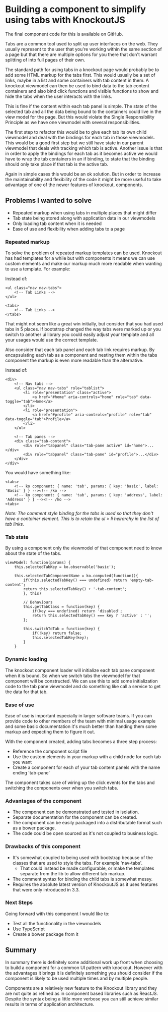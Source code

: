 # Building a component to simplify using tabs with KnockoutJS

The final component code for this is available on GitHub.

Tabs are a common tool used to split up user interfaces on the web. They usually represent to the user that you're working within the same section of a page but that there are multiple options for you there that don't warrant splitting of into full pages of their own.

The standard path for using tabs in a knockout page would probably be to add some HTML markup for the tabs first. This would usually be a set of links, maybe in a list and some containers with tab content in them. A knockout viewmodel can then be used to bind data to the tab content containers and also bind click functions and visible functions to show and hide the tabs when the user interacts with the links.

This is fine if the content within each tab panel is simple. The state of the selected tab and all the data being bound to the containers could live in the view model for the page. But this would violate the Single Responsibility Principle as we have one viewmodel with several responsibilities.

The first step to refactor this would be to give each tab its own child viewmodel and deal with the bindings for each tab in those viewmodels. This would be a good first step but we still have state in our parent viewmodel that deals with tracking which tab is active. Another issue is that in order to apply the bindings for each tab as it becomes active we would have to wrap the tab containers in an if binding, to state that the binding should only take place if that tab is the active tab.

Again in simple cases this would be an ok solution. But in order to increase the maintainability and flexibility of the code it might be more useful to take advantage of one of the newer features of knockout, components.

## Problems I wanted to solve

- Repeated markup when using tabs in multiple places that might differ
- Tab state being stored along with application data in our viewmodels
- Only loading tab content when it is needed
- Ease of use and flexibility when adding tabs to a page

### Repeated markup

To solve the problem of repeated markup templates can be used. Knockout has had templates for a while but with components it means we can use custom elements and make our markup much more readable when wanting to use a template. For example:

Instead of:

    <ul class="nav nav-tabs">
        <!-- Tab Links -->
    </ul>

    <tabs>
        <!-- Tab Links -->
    </tabs>

That might not seem like a great win initially, but consider that you had used tabs in 5 places. If bootstrap changed the way tabs were marked up or you switch to another ui library you could easily adjust your template and all your usages would use the correct template.

Also consider that each tab panel and each tab link requires markup. By encapsulating each tab as a component and nesting them within the tabs component the markup is even more readable than the alternative.

Instead of:

    <div>
        <!-- Nav tabs -->
        <ul class="nav nav-tabs" role="tablist">
            <li role="presentation" class="active">
                <a href="#home" aria-controls="home" role="tab" data-toggle="tab">Home</a>
            </li>
            <li role="presentation">
                <a href="#profile" aria-controls="profile" role="tab" data-toggle="tab">Profile</a>
            </li>
        </ul>

        <!-- Tab panes -->
        <div class="tab-content">
            <div role="tabpanel" class="tab-pane active" id="home">...</div>
            <div role="tabpanel" class="tab-pane" id="profile">...</div>
        </div>
    </div>

You would have something like:

    <tabs>
        <!-- ko component: { name: 'tab', params: { key: 'basic', label: 'Basic' } } --><!-- /ko -->
        <!-- ko component: { name: 'tab', params: { key: 'address', label: 'Address' } } --><!-- /ko -->
    <tabs>

*Note: The comment style binding for the tabs is used so that they don't have a container element. This is to retain the ul > li heirarchy in the list of tab links.*

### Tab state

By using a component only the viewmodel of that component need to know about the state of the tabs.

    viewModel: function(params) {
        this.selectedTabKey = ko.observable('basic');

        this.selectedTabComponentName = ko.computed(function(){
            if(this.selectedTabKey() === undefined) return 'empty-tab-content';
            return this.selectedTabKey() + '-tab-content';
            }, this)

            // Behaviours
            this.getTabClass = function(key) {
                if(key === undefined) return 'disabled';
                return this.selectedTabKey() === key ? 'active' : '';
            };

            this.switchToTab = function(key) {
                if(!key) return false;
                this.selectedTabKey(key);
            }
        }

### Dynamic loading

The knockout component loader will initialize each tab pane component when it is bound. So when we switch tabs the viewmodel for that component will be constructed. We can use this to add some initialization code to the tab pane viewmodel and do something like call a service to get the data for that tab.

### Ease of use

Ease of use is important especially in larger software teams. If you can provide code to other members of the team with minimal usage example and some basic documentation it's much better than handing them some markup and expecting them to figure it out.

With the component created, adding tabs becomes a three step process:

- Reference the component script file
- Use the custom elements in your markup with a child node for each tab you want
- Create a component for each of your tab content panels with the name ending 'tab-pane'

The component takes care of wiring up the click events for the tabs and switching the components over when you switch tabs.

### Advantages of the component

- The component can be demonstrated and tested in isolation.
- Separate documentation for the component can be created.
- The component can be easily packaged into a distributable format such as a bower package.
- The code could be open sourced as it's not coupled to business logic.

### Drawbacks of this component

- It's somewhat coupled to being used with bootstrap because of the classes that are used to style the tabs. For example 'nav-tabs'.
    - That could instead be made configurable, or make the templates separate from the lib to allow different tab markup.
- The comment syntax for binding the child tabs is somewhat messy.
- Requires the absolute latest version of KnockoutJS as it uses features that were only introduced in 3.3.

### Next Steps

Going forward with this component I would like to:

- Test all the functionality in the viewmodels
- Use TypeScript
- Create a bower package from it

## Summary

In summary there is definitely some additional work up front when choosing to build a component for a common UI pattern with knockout. However with the advantages it brings it is definitely something you should consider if the component is likely to be used multiple times and by multiple people.

Components are a relatively new feature to the Knockout library and they are not quite as refined as in component based libraries such as ReactJS. Despite the syntax being a little more verbose you can still achieve similar results in terms of application architecture.
